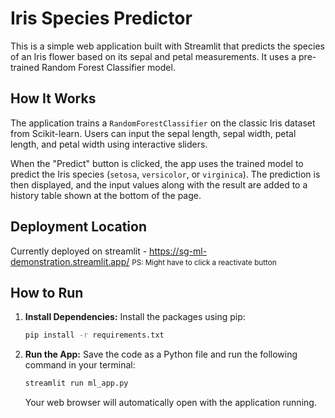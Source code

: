 # Iris Species Predictor

This is a simple web application built with Streamlit that predicts the species of an Iris flower based on its sepal and petal measurements. It uses a pre-trained Random Forest Classifier model.

## How It Works

The application trains a `RandomForestClassifier` on the classic Iris dataset from Scikit-learn. Users can input the sepal length, sepal width, petal length, and petal width using interactive sliders.

When the "Predict" button is clicked, the app uses the trained model to predict the Iris species (`setosa`, `versicolor`, or `virginica`). The prediction is then displayed, and the input values along with the result are added to a history table shown at the bottom of the page.

## Deployment Location

Currently deployed on streamlit - https://sg-ml-demonstration.streamlit.app/ 
<small>PS: Might have to click a reactivate button</small>

## How to Run

1.  **Install Dependencies:**
    Install the packages using pip:
    ```bash
    pip install -r requirements.txt
    ```

2.  **Run the App:**
    Save the code as a Python file and run the following command in your terminal:
    ```bash
    streamlit run ml_app.py
    ```
    Your web browser will automatically open with the application running.
